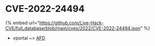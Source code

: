 # CVE-2022-24494
{% embed url="https://github.com/Live-Hack-CVE/full_database/blob/main/cves/2022/CVE-2022-24494.json" %}

* vportal ~> [AFD](https://www.alice-snow.ru/2022/database/cve-2022-24494/afd-vportal)